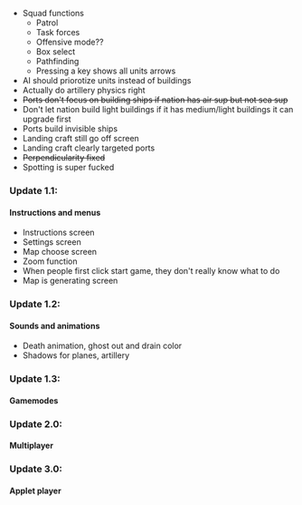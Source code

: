 - Squad functions
	- Patrol
	- Task forces
	- Offensive mode??
	- Box select
	- Pathfinding
	- Pressing a key shows all units arrows
- AI should priorotize units instead of buildings
- Actually do artillery physics right
- ~~Ports don't focus on building ships if nation has air sup but not  sea sup~~
- Don't let nation build light buildings if it has medium/light buildings it can upgrade first
- Ports build invisible ships
- Landing craft still go off screen
- Landing craft clearly targeted ports
- ~~Perpendicularity fixed~~
- Spotting is super fucked

### Update 1.1:
#### Instructions and menus
- Instructions screen
- Settings screen
- Map choose screen
- Zoom function
- When people first click start game, they don't really know what to do
- Map is generating screen

### Update 1.2:
#### Sounds and animations
- Death animation, ghost out and drain color
- Shadows for planes, artillery

### Update 1.3:
#### Gamemodes

### Update 2.0:
#### Multiplayer

### Update 3.0:
#### Applet player
